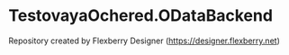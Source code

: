 # TestovayaOchered.ODataBackend
Repository created by Flexberry Designer (https://designer.flexberry.net)

